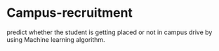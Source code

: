 # Campus-recruitment
predict whether the student is getting placed or not in campus drive by using Machine learning algorithm.
